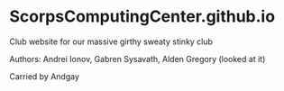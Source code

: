 # ScorpsComputingCenter.github.io
Club website for our massive girthy sweaty stinky club

Authors: Andrei Ionov, Gabren Sysavath, Alden Gregory (looked at it)

Carried by Andgay